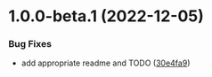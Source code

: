 # 1.0.0-beta.1 (2022-12-05)


### Bug Fixes

* add appropriate readme and TODO ([30e4fa9](https://github.com/steven-r/languagetool-cli/commit/30e4fa94dafb28f990d61467bd89667f470a92b8))
